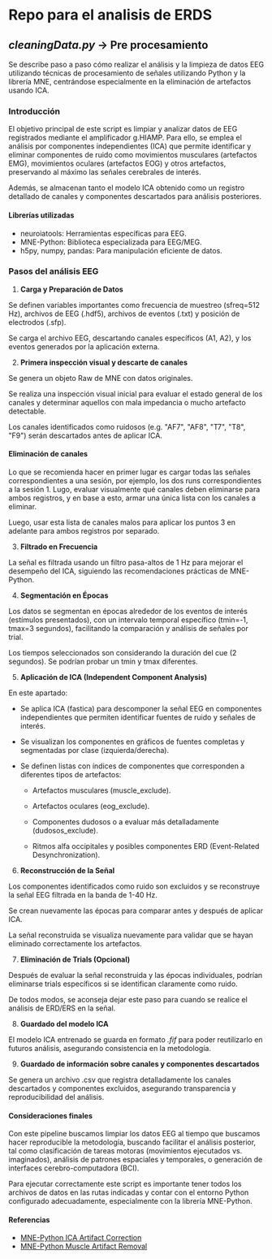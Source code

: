# Repo para el analisis de ERDS

## *cleaningData.py* -> Pre procesamiento 

Se describe paso a paso cómo realizar el análisis y la limpieza de datos EEG utilizando técnicas de procesamiento de señales utilizando Python y la librería MNE, centrándose especialmente en la eliminación de artefactos usando ICA.

### Introducción

El objetivo principal de este script es limpiar y analizar datos de EEG registrados mediante el amplificador g.HIAMP. Para ello, se emplea el análisis por componentes independientes (ICA) que permite identificar y eliminar componentes de ruido como movimientos musculares (artefactos EMG), movimientos oculares (artefactos EOG) y otros artefactos, preservando al máximo las señales cerebrales de interés.

Además, se almacenan tanto el modelo ICA obtenido como un registro detallado de canales y componentes descartados para análisis posteriores.

#### Librerías utilizadas
- neuroiatools: Herramientas específicas para EEG.
- MNE-Python: Biblioteca especializada para EEG/MEG.
- h5py, numpy, pandas: Para manipulación eficiente de datos.

### Pasos del análisis EEG

1. **Carga y Preparación de Datos**

Se definen variables importantes como frecuencia de muestreo (sfreq=512 Hz), archivos de EEG (.hdf5), archivos de eventos (.txt) y posición de electrodos (.sfp).

Se carga el archivo EEG, descartando canales específicos (A1, A2), y los eventos generados por la aplicación externa.

2. **Primera inspección visual y descarte de canales**

Se genera un objeto Raw de MNE con datos originales.

Se realiza una inspección visual inicial para evaluar el estado general de los canales y determinar aquellos con mala impedancia o mucho artefacto detectable.

Los canales identificados como ruidosos (e.g. "AF7", "AF8", "T7", "T8", "F9") serán descartados antes de aplicar ICA.

#### Eliminación de canales

Lo que se recomienda hacer en primer lugar es cargar todas las señales correspondientes a una sesión, por ejemplo, los dos runs correspondientes a la sesión 1. Lugo, evaluar visualmente qué canales deben eliminarse para ambos registros, y en base a esto, armar una única lista con los canales a eliminar.

Luego, usar esta lista de canales malos para aplicar los puntos 3 en adelante para ambos registros por separado.

3. **Filtrado en Frecuencia**

La señal es filtrada usando un filtro pasa-altos de 1 Hz para mejorar el desempeño del ICA, siguiendo las recomendaciones prácticas de MNE-Python.

4. **Segmentación en Épocas**

Los datos se segmentan en épocas alrededor de los eventos de interés (estímulos presentados), con un intervalo temporal específico (tmin=-1, tmax=3 segundos), facilitando la comparación y análisis de señales por trial.

Los tiempos seleccionados son considerando la duración del cue (2 segundos). Se podrían probar un tmin y tmax diferentes.

5. **Aplicación de ICA (Independent Component Analysis)**

En este apartado:

- Se aplica ICA (fastica) para descomponer la señal EEG en componentes independientes que permiten identificar fuentes de ruido y señales de interés.

- Se visualizan los componentes en gráficos de fuentes completas y segmentadas por clase (izquierda/derecha).

- Se definen listas con índices de componentes que corresponden a diferentes tipos de artefactos:

    - Artefactos musculares (muscle_exclude).

    - Artefactos oculares (eog_exclude).

    - Componentes dudosos o a evaluar más detalladamente (dudosos_exclude).

    - Ritmos alfa occipitales y posibles componentes ERD (Event-Related Desynchronization).

6. **Reconstrucción de la Señal**

Los componentes identificados como ruido son excluidos y se reconstruye la señal EEG filtrada en la banda de 1-40 Hz.

Se crean nuevamente las épocas para comparar antes y después de aplicar ICA.

La señal reconstruida se visualiza nuevamente para validar que se hayan eliminado correctamente los artefactos.

7. **Eliminación de Trials (Opcional)**

Después de evaluar la señal reconstruida y las épocas individuales, podrían eliminarse trials específicos si se identifican claramente como ruido.

De todos modos, se aconseja dejar este paso para cuando se realice el análisis de ERD/ERS en la señal.

8. **Guardado del modelo ICA**

El modelo ICA entrenado se guarda en formato *.fif* para poder reutilizarlo en futuros análisis, asegurando consistencia en la metodología.

9. **Guardado de información sobre canales y componentes descartados**

Se genera un archivo .csv que registra detalladamente los canales descartados y componentes excluidos, asegurando transparencia y reproducibilidad del análisis.

#### Consideraciones finales

Con este pipeline buscamos limpiar los datos EEG al tiempo que buscamos hacer reproducible la metodología, buscando facilitar el análisis posterior, tal como clasificación de tareas motoras (movimientos ejecutados vs. imaginados), análisis de patrones espaciales y temporales, o generación de interfaces cerebro-computadora (BCI).

Para ejecutar correctamente este script es importante tener todos los archivos de datos en las rutas indicadas y contar con el entorno Python configurado adecuadamente, especialmente con la librería MNE-Python.

#### Referencias

- [MNE-Python ICA Artifact Correction](https://mne.tools/stable/auto_tutorials/preprocessing/40_artifact_correction_ica.html)
- [MNE-Python Muscle Artifact Removal](https://mne.tools/stable/auto_examples/preprocessing/muscle_ica.html)
